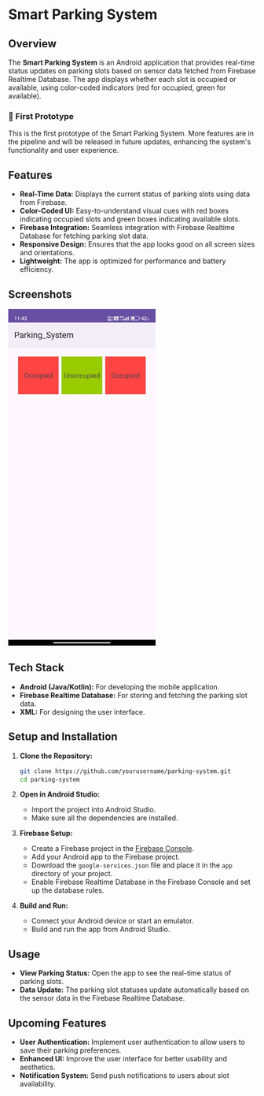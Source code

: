 # Smart Parking System 


## Overview

The **Smart Parking System** is an Android application that provides real-time status updates on parking slots based on sensor data fetched from Firebase Realtime Database. The app displays whether each slot is occupied or available, using color-coded indicators (red for occupied, green for available).

### 🚧 First Prototype

This is the first prototype of the Smart Parking System. More features are in the pipeline and will be released in future updates, enhancing the system's functionality and user experience.

## Features

- **Real-Time Data:** Displays the current status of parking slots using data from Firebase.
- **Color-Coded UI:** Easy-to-understand visual cues with red boxes indicating occupied slots and green boxes indicating available slots.
- **Firebase Integration:** Seamless integration with Firebase Realtime Database for fetching parking slot data.
- **Responsive Design:** Ensures that the app looks good on all screen sizes and orientations.
- **Lightweight:** The app is optimized for performance and battery efficiency.

## Screenshots

<img src="WhatsApp%20Image%202024-08-02%20at%2001.54.44_75cf8ece.jpg" alt="Parking Status" width="300" />

## Tech Stack

- **Android (Java/Kotlin):** For developing the mobile application.
- **Firebase Realtime Database:** For storing and fetching the parking slot data.
- **XML:** For designing the user interface.

## Setup and Installation

1. **Clone the Repository:**

    ```bash
    git clone https://github.com/yourusername/parking-system.git
    cd parking-system
    ```

2. **Open in Android Studio:**
   - Import the project into Android Studio.
   - Make sure all the dependencies are installed.

3. **Firebase Setup:**
   - Create a Firebase project in the [Firebase Console](https://console.firebase.google.com/).
   - Add your Android app to the Firebase project.
   - Download the `google-services.json` file and place it in the `app` directory of your project.
   - Enable Firebase Realtime Database in the Firebase Console and set up the database rules.

4. **Build and Run:**
   - Connect your Android device or start an emulator.
   - Build and run the app from Android Studio.

## Usage

- **View Parking Status:** Open the app to see the real-time status of parking slots.
- **Data Update:** The parking slot statuses update automatically based on the sensor data in the Firebase Realtime Database.

## Upcoming Features

- **User Authentication:** Implement user authentication to allow users to save their parking preferences.
- **Enhanced UI:** Improve the user interface for better usability and aesthetics.
- **Notification System:** Send push notifications to users about slot availability.






